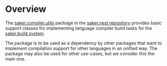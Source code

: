 # Overview

The [saker.compiler.utils](https://nest.saker.build/package/saker.compiler.utils) package in the [saker.nest repository](root:/saker.nest/index.html) provides basic support classes fro implementing language compiler build tasks for the [saker.build system](root:/saker.build/index.html).

The package is to be used as a dependency by other packages that want to implement compilation support for other languages in an unified way. The package may also be used for other use-cases, but we consider this the main one.
